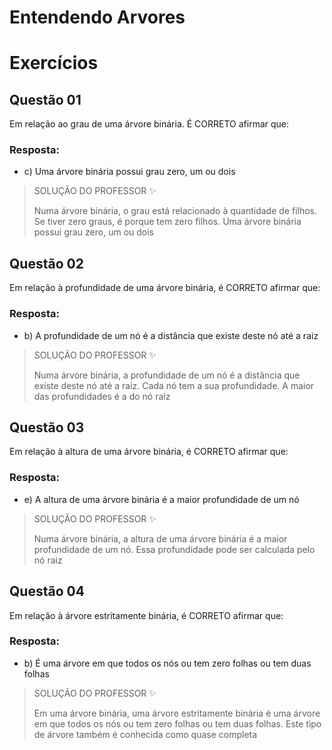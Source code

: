 # Entendendo Arvores

# Exercícios


## Questão 01
Em relação ao grau de uma árvore binária. É CORRETO afirmar que:

### Resposta:
- c) Uma árvore binária possui grau zero, um ou dois

> SOLUÇÃO DO PROFESSOR ✨
>
> Numa árvore binária, o grau está relacionado à quantidade de filhos. Se tiver zero graus, é porque tem zero filhos. Uma árvore binária possui grau zero, um ou dois


## Questão 02
Em relação à profundidade de uma árvore binária, é CORRETO afirmar que:

### Resposta:
- b) A profundidade de um nó é a distância que existe deste nó até a raiz

> SOLUÇÃO DO PROFESSOR ✨
>
> Numa árvore binária, a profundidade de um nó é a distância que existe deste nó até a raiz. Cada nó tem a sua profundidade. A maior das profundidades é a do nó raiz


## Questão 03
Em relação à altura de uma árvore binária, é CORRETO afirmar que:

### Resposta:
- e) A altura de uma árvore binária é a maior profundidade de um nó

> SOLUÇÃO DO PROFESSOR ✨
>
> Numa árvore binária, a altura de uma árvore binária é a maior profundidade de um nó. Essa profundidade pode ser calculada pelo nó raiz


## Questão 04
Em relação à árvore estritamente binária, é CORRETO afirmar que:

### Resposta:
- b) É uma árvore em que todos os nós ou tem zero folhas ou tem duas folhas

> SOLUÇÃO DO PROFESSOR ✨
>
> Em uma árvore binária, uma árvore estritamente binária é uma árvore em que todos os nós ou tem zero folhas ou tem duas folhas. Este tipo de árvore também é conhecida como quase completa

